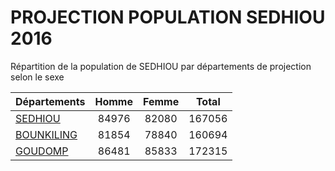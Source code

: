 # PROJECTION POPULATION SEDHIOU 2016
	
Répartition de la population de SEDHIOU par départements de projection selon le sexe
	
| Départements  | Homme | Femme | Total |
| --------- |:-----:|:-----:|:-----:|
| [SEDHIOU](SEDHIOU) | 84976 | 82080 | 167056 |
| [BOUNKILING](BOUNKILING) | 81854 | 78840 | 160694 |
| [GOUDOMP](GOUDOMP) | 86481 | 85833 | 172315 |
